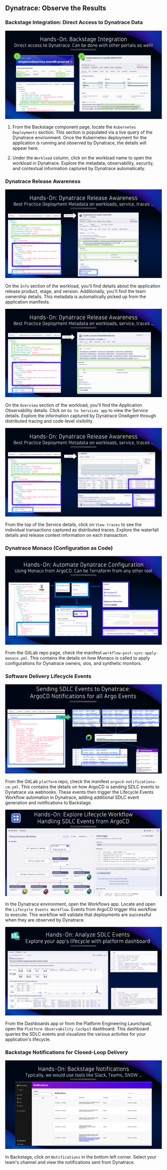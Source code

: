 ## Dynatrace: Observe the Results

### Backstage Integration: Direct Access to Dynatrace Data

![Backstage Integration](../../../assets/images/03_05_backstage_integration.png)

1. From the Backstage component page, locate the `Kubernetes Deployments` section.  This section is populated via a live query of the Dynatrace environment.  Once the Kubernetes deployment for the application is running and observed by Dynatrace, the details will appear here.

2. Under the `Workload` column, click on the workload name to open the workload in Dynatrace.  Explore the metadata, observability, security, and contextual information captured by Dynatrace automatically.

### Dynatrace Release Awareness

![Release Awareness on Workflow](../../../assets/images/03_05_dt_release_aware_workload.png)

On the `Info` section of the workload, you'll find details about the application release product, stage, and version.  Additionally, you'll find the team ownership details.  This metadata is automatically picked up from the application manifests.

![Release Awareness on Service](../../../assets/images/03_05_dt_release_aware_service.png)

On the `Overview` section of the workload, you'll find the Application Observability details.  Click on `Go to Services app` to view the Service details.  Explore the information captured by Dynatrace OneAgent through distributed tracing and code-level visibility.

![Release Awareness on Trace](../../../assets/images/03_05_dt_release_aware_trace.png)

From the top of the Service details, click on `View traces` to see the individual transactions captured as distributed traces.  Explore the waterfall details and release context information on each transaction.

### Dynatrace Monaco (Configuration as Code)

![ArgoCD Workflow for Monaco](../../../assets/images/03_05_argocd_monaco.png)

From the GitLab repo page, check the manifest `workflow-post-sync-apply-monaco.yml`.  This contains the details on how Monaco is called to apply configurations for Dynatrace owners, slos, and synthetic monitors.

### Software Delivery Lifecycle Events

![ArgoCD Notification Events](../../../assets/images/03_05_argocd_notifications_events.png)

From the GitLab `platform` repo, check the manifest `argocd-notifications-cm.yml`.  This contains the details on how ArgoCD is sending SDLC events to Dynatrace via webhooks.  These events then trigger the Lifecycle Events Workflow automation in Dynatrace, adding additional SDLC event generation and notifications to Backstage.

![Lifecycle Events Workflow](../../../assets/images/03_05_dt_lifecycle_events_workflow.png)

In the Dynatrace environment, open the Workflows app.  Locate and open the `Lifecycle Events Workflow`.  Events from ArgoCD trigger this workflow to execute.  This workflow will validate that deployments are successful when they are observed by Dynatrace.

![Platform Dashboard](../../../assets/images/03_05_dt_platform_dashboard.png)

From the Dashboards app or from the Platform Engineering Launchpad, open the `Platform Observability Cockpit` dashboard.  This dashboard queries the SDLC events and visualizes the various activites for your application's lifecycle.

### Backstage Notifications for Closed-Loop Delivery

![Backstage Notifications](../../../assets/images/03_05_backstage_notifications.png)

In Backstage, click on `Notifications` in the bottom left corner.  Select your team's channel and view the notifications sent from Dynatrace.